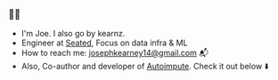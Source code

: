 ### 👋👋

- I'm Joe. I also go by kearnz.
- Engineer at [Seated](https://www.seatedapp.io/), Focus on data infra & ML
- How to reach me: josephkearney14@gmail.com :mailbox_with_mail:
- Also, Co-author and developer of [Autoimpute](https://autoimpute.readthedocs.io/en/latest/). Check it out below :arrow_down:	
